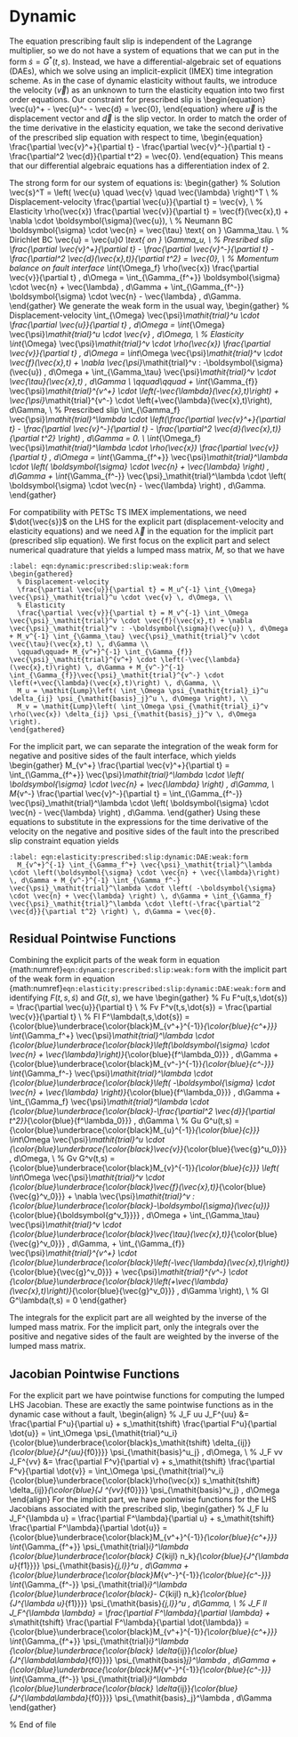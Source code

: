 # Dynamic

The equation prescribing fault slip is independent of the Lagrange multiplier, so we do not have a system of equations that we can put in
the form $\dot{s} = G^*(t,s)$.
Instead, we have a differential-algebraic set of equations (DAEs), which we solve using an implicit-explicit (IMEX) time integration scheme.
As in the case of dynamic elasticity without faults, we introduce the velocity ($\vec{v}$) as an unknown to turn the elasticity equation into two first order equations.
Our constraint for prescribed slip is
\begin{equation}
  \vec{u}^+ - \vec{u}^- - \vec{d} = \vec{0},
\end{equation}
where $\vec{u}$ is the displacement vector and $\vec{d}$ is the slip vector.
In order to match the order of the time derivative in the elasticity equation, we take the second derivative of the prescribed slip equation with respect to time,
\begin{equation}
  \frac{\partial \vec{v}^+}{\partial t} - \frac{\partial \vec{v}^-}{\partial t} - \frac{\partial^2 \vec{d}}{\partial t^2} = \vec{0}.
\end{equation}
This means that our differential algebraic equations has a differentiation index of 2.

The strong form for our system of equations is:
\begin{gather}
  % Solution
  \vec{s}^T = \left( \vec{u} \quad \vec{v} \quad \vec{\lambda} \right)^T \\
  % Displacement-velocity
  \frac{\partial \vec{u}}{\partial t} = \vec{v}, \\
  % Elasticity
  \rho(\vec{x}) \frac{\partial \vec{v}}{\partial t} = \vec{f}(\vec{x},t) + \nabla \cdot \boldsymbol{\sigma}(\vec{u}), \\
  % Neumann BC
  \boldsymbol{\sigma} \cdot \vec{n} = \vec{\tau} \text{ on } \Gamma_\tau. \\
  % Dirichlet BC
  \vec{u} = \vec{u}_0 \text{ on } \Gamma_u, \\
  % Presribed slip
  \frac{\partial \vec{v}^+}{\partial t} - \frac{\partial \vec{v}^-}{\partial t} - \frac{\partial^2 \vec{d}(\vec{x},t)}{\partial t^2} = \vec{0}, \\
  % Momentum balance on fault interface
  \int_{\Omega_f} \rho(\vec{x}) \frac{\partial \vec{v}}{\partial t} \, d\Omega = \int_{\Gamma_{f^+}} \boldsymbol{\sigma} \cdot \vec{n} + \vec{\lambda} \, d\Gamma + \int_{\Gamma_{f^-}} \boldsymbol{\sigma} \cdot \vec{n} - \vec{\lambda} \, d\Gamma.
\end{gather}
We generate the weak form in the usual way,
\begin{gather}
  % Displacement-velocity
  \int_{\Omega} \vec{\psi}_\mathit{trial}^u \cdot \frac{\partial \vec{u}}{\partial t} \, d\Omega =  \int_{\Omega} \vec{\psi}_\mathit{trial}^u \cdot \vec{v} \, d\Omega, \\
  % Elasticity
  \int_{\Omega} \vec{\psi}_\mathit{trial}^v \cdot \rho(\vec{x}) \frac{\partial \vec{v}}{\partial t} \, d\Omega  = \int_\Omega \vec{\psi}_\mathit{trial}^v \cdot \vec{f}(\vec{x},t) + \nabla \vec{\psi}_\mathit{trial}^v : -\boldsymbol{\sigma}(\vec{u}) \, d\Omega + \int_{\Gamma_\tau} \vec{\psi}_\mathit{trial}^v \cdot \vec{\tau}(\vec{x},t) \, d\Gamma \\
  \qquad\qquad + \int_{\Gamma_{f}} \vec{\psi}_\mathit{trial}^{v^+} \cdot \left(-\vec{\lambda}(\vec{x},t)\right) + \vec{\psi}_\mathit{trial}^{v^-} \cdot \left(+\vec{\lambda}(\vec{x},t)\right)\, d\Gamma, \\
  % Prescribed slip
  \int_{\Gamma_f} \vec{\psi}_\mathit{trial}^\lambda \cdot \left(\frac{\partial \vec{v}^+}{\partial t} - \frac{\partial \vec{v}^-}{\partial t} - \frac{\partial^2 \vec{d}(\vec{x},t)}{\partial t^2} \right) \, d\Gamma = 0. \\
  \int_{\Omega_f} \vec{\psi}_\mathit{trial}^\lambda \cdot \rho(\vec{x}) \frac{\partial \vec{v}}{\partial t} \, d\Omega = \int_{\Gamma_{f^+}} \vec{\psi}_\mathit{trial}^\lambda \cdot \left( \boldsymbol{\sigma} \cdot \vec{n} + \vec{\lambda} \right) \, d\Gamma + \int_{\Gamma_{f^-}} \vec{\psi}_\mathit{trial}^\lambda \cdot \left( \boldsymbol{\sigma} \cdot \vec{n} - \vec{\lambda} \right) \, d\Gamma.
\end{gather}

For compatibility with PETSc TS IMEX implementations, we need $\dot{\vec{s}}$ on the LHS for the explicit part (displacement-velocity and elasticity equations) and we need $\vec{\lambda}$ in the equation for the implicit part (prescribed slip equation).
We first focus on the explicit part and select numerical quadrature that yields a lumped mass matrix, $M$, so that we have

```{math}
:label: eqn:dynamic:prescribed:slip:weak:form
\begin{gathered}
  % Displacement-velocity
  \frac{\partial \vec{u}}{\partial t} = M_u^{-1} \int_{\Omega} \vec{\psi}_\mathit{trial}^u \cdot \vec{v} \, d\Omega, \\
  % Elasticity
  \frac{\partial \vec{v}}{\partial t} = M_v^{-1} \int_\Omega \vec{\psi}_\mathit{trial}^v \cdot \vec{f}(\vec{x},t) + \nabla \vec{\psi}_\mathit{trial}^v : -\boldsymbol{\sigma}(\vec{u}) \, d\Omega + M_v^{-1} \int_{\Gamma_\tau} \vec{\psi}_\mathit{trial}^v \cdot \vec{\tau}(\vec{x},t) \, d\Gamma \\
  \qquad\qquad+ M_{v^+}^{-1} \int_{\Gamma_{f}} \vec{\psi}_\mathit{trial}^{v^+} \cdot \left(-\vec{\lambda}(\vec{x},t)\right) \, d\Gamma + M_{v^-}^{-1} \int_{\Gamma_{f}}\vec{\psi}_\mathit{trial}^{v^-} \cdot \left(+\vec{\lambda}(\vec{x},t)\right) \, d\Gamma, \\
  M_u = \mathit{Lump}\left( \int_\Omega \psi_{\mathit{trial}_i}^u \delta_{ij} \psi_{\mathit{basis}_j}^u \, d\Omega \right), \\
  M_v = \mathit{Lump}\left( \int_\Omega \psi_{\mathit{trial}_i}^v \rho(\vec{x}) \delta_{ij} \psi_{\mathit{basis}_j}^v \, d\Omega \right).
\end{gathered}
```

For the implicit part, we can separate the integration of the weak form for negative and positive sides of the fault interface, which yields
\begin{gather}
  M_{v^+} \frac{\partial \vec{v}^+}{\partial t} = \int_{\Gamma_{f^+}} \vec{\psi}_\mathit{trial}^\lambda \cdot \left( \boldsymbol{\sigma} \cdot \vec{n} + \vec{\lambda} \right) \, d\Gamma, \\
  M_{v^-} \frac{\partial \vec{v}^-}{\partial t} = \int_{\Gamma_{f^-}} \vec{\psi}_\mathit{trial}^\lambda \cdot \left( \boldsymbol{\sigma} \cdot \vec{n} - \vec{\lambda} \right) \, d\Gamma.
\end{gather}
Using these equations to substitute in the expressions for the time derivative of the velocity on the negative and positive sides of the fault into the prescribed slip constraint equation yields

```{math}
:label: eqn:elasticity:prescribed:slip:dynamic:DAE:weak:form
  M_{v^+}^{-1} \int_{\Gamma_f^+} \vec{\psi}_\mathit{trial}^\lambda \cdot \left(\boldsymbol{\sigma} \cdot \vec{n} + \vec{\lambda}\right) \, d\Gamma + M_{v^-}^{-1} \int_{\Gamma_f^-} \vec{\psi}_\mathit{trial}^\lambda \cdot \left( -\boldsymbol{\sigma} \cdot \vec{n} + \vec{\lambda} \right) \, d\Gamma + \int_{\Gamma_f} \vec{\psi}_\mathit{trial}^\lambda \cdot \left(-\frac{\partial^2 \vec{d}}{\partial t^2} \right) \, d\Gamma = \vec{0}.
```

## Residual Pointwise Functions

Combining the explicit parts of the weak form in equation {math:numref}`eqn:dynamic:prescribed:slip:weak:form` with the implicit part of the weak form in equation {math:numref}`eqn:elasticity:prescribed:slip:dynamic:DAE:weak:form` and identifying $F(t,s,\dot{s})$ and $G(t,s)$, we have
\begin{gather}
% Fu
  F^u(t,s,\dot{s}) = \frac{\partial \vec{u}}{\partial t} \\
% Fv
  F^v(t,s,\dot{s}) = \frac{\partial \vec{v}}{\partial t} \\
% Fl
  F^\lambda(t,s,\dot{s}) = {\color{blue}\underbrace{\color{black}M_{v^+}^{-1}}_{\color{blue}{c^+}}} \int_{\Gamma_f^+} \vec{\psi}_\mathit{trial}^\lambda \cdot {\color{blue}\underbrace{\color{black}\left(\boldsymbol{\sigma} \cdot \vec{n} + \vec{\lambda}\right)}_{\color{blue}{f^\lambda_0}}} \, d\Gamma + {\color{blue}\underbrace{\color{black}M_{v^-}^{-1}}_{\color{blue}{c^-}}} \int_{\Gamma_f^-} \vec{\psi}_\mathit{trial}^\lambda \cdot {\color{blue}\underbrace{\color{black}\left( -\boldsymbol{\sigma} \cdot \vec{n} + \vec{\lambda} \right)}_{\color{blue}{f^\lambda_0}}} \, d\Gamma + \int_{\Gamma_f} \vec{\psi}_\mathit{trial}^\lambda \cdot {\color{blue}\underbrace{\color{black}-\frac{\partial^2 \vec{d}}{\partial t^2}}_{\color{blue}{f^\lambda_0}}} \, d\Gamma \\
% Gu
  G^u(t,s) = {\color{blue}\underbrace{\color{black}M_{u}^{-1}}_{\color{blue}{c}}} \int_\Omega \vec{\psi}_\mathit{trial}^u \cdot {\color{blue}\underbrace{\color{black}\vec{v}}_{\color{blue}{\vec{g}^u_0}}} \, d\Omega, \\
 % Gv
  G^v(t,s) =  {\color{blue}\underbrace{\color{black}M_{v}^{-1}}_{\color{blue}{c}}} \left( \int_\Omega \vec{\psi}_\mathit{trial}^v \cdot {\color{blue}\underbrace{\color{black}\vec{f}(\vec{x},t)}_{\color{blue}{\vec{g}^v_0}}} + \nabla \vec{\psi}_\mathit{trial}^v : {\color{blue}\underbrace{\color{black}-\boldsymbol{\sigma}(\vec{u})}_{\color{blue}{\boldsymbol{g^v_1}}}} \, d\Omega + \int_{\Gamma_\tau} \vec{\psi}_\mathit{trial}^v \cdot {\color{blue}\underbrace{\color{black}\vec{\tau}(\vec{x},t)}_{\color{blue}{\vec{g}^v_0}}} \, d\Gamma, + \int_{\Gamma_{f}} \vec{\psi}_\mathit{trial}^{v^+} \cdot {\color{blue}\underbrace{\color{black}\left(-\vec{\lambda}(\vec{x},t)\right)}_{\color{blue}{\vec{g}^v_0}}} + \vec{\psi}_\mathit{trial}^{v^-} \cdot {\color{blue}\underbrace{\color{black}\left(+\vec{\lambda}(\vec{x},t)\right)}_{\color{blue}{\vec{g}^v_0}}} \, d\Gamma \right), \\
% Gl
  G^\lambda(t,s) = 0
\end{gather}

The integrals for the explicit part are all weighted by the inverse of the lumped mass matrix.
For the implicit part, only the integrals over the positive and negative sides of the fault are weighted by the inverse of the lumped mass matrix.

## Jacobian Pointwise Functions

For the explicit part we have pointwise functions for computing the lumped LHS Jacobian. These are exactly the same pointwise functions as in the dynamic case without a fault,
\begin{align}
  % J_F uu
  J_F^{uu} &= \frac{\partial F^u}{\partial u} + s_\mathit{tshift} \frac{\partial F^u}{\partial \dot{u}} =
             \int_\Omega \psi_{\mathit{trial}^u_i} {\color{blue}\underbrace{\color{black}s_\mathit{tshift} \delta_{ij}}_{\color{blue}{J^{uu}_{f0}}}} \psi_{\mathit{basis}^u_j}  \, d\Omega, \\
  % J_F vv
  J_F^{vv} &= \frac{\partial F^v}{\partial v} + s_\mathit{tshift} \frac{\partial F^v}{\partial \dot{v}} =
             \int_\Omega \psi_{\mathit{trial}^v_i} {\color{blue}\underbrace{\color{black}\rho(\vec{x}) s_\mathit{tshift} \delta_{ij}}_{\color{blue}{J ^{vv}_{f0}}}} \psi_{\mathit{basis}^v_j} \, d\Omega
\end{align}
For the implicit part, we have pointwise functions for the LHS Jacobians associated with the prescribed slip,
\begin{gather}
  % J_F lu
  J_F^{\lambda u} = \frac{\partial F^\lambda}{\partial u} + s_\mathit{tshift} \frac{\partial F^\lambda}{\partial \dot{u}} = {\color{blue}\underbrace{\color{black}M_{v^+}^{-1}}_{\color{blue}{c^+}}} \int_{\Gamma_{f^+}} \psi_{\mathit{trial}_i}^\lambda {\color{blue}\underbrace{\color{black} C_{kijl} n_k}_{\color{blue}{J^{\lambda u}_{f1}}}} \psi_{\mathit{basis}_{j,l}}^u \, d\Gamma + {\color{blue}\underbrace{\color{black}M_{v^-}^{-1}}_{\color{blue}{c^-}}} \int_{\Gamma_{f^-}} \psi_{\mathit{trial}_i}^\lambda {\color{blue}\underbrace{\color{black}- C_{kijl} n_k}_{\color{blue}{J^{\lambda u}_{f1}}}} \psi_{\mathit{basis}_{j,l}}^u \, d\Gamma, \\
% J_F ll
  J_F^{\lambda \lambda} = \frac{\partial F^\lambda}{\partial \lambda} + s_\mathit{tshift} \frac{\partial F^\lambda}{\partial \dot{\lambda}} = {\color{blue}\underbrace{\color{black}M_{v^+}^{-1}}_{\color{blue}{c^+}}} \int_{\Gamma_{f^+}} \psi_{\mathit{trial}_i}^\lambda {\color{blue}\underbrace{\color{black} \delta_{ij}}_{\color{blue}{J^{\lambda\lambda}_{f0}}}} \psi_{\mathit{basis}_j}^\lambda \, d\Gamma + {\color{blue}\underbrace{\color{black}M_{v^-}^{-1}}_{\color{blue}{c^-}}} \int_{\Gamma_{f^-}} \psi_{\mathit{trial}_i}^\lambda {\color{blue}\underbrace{\color{black} \delta_{ij}}_{\color{blue}{J^{\lambda\lambda}_{f0}}}} \psi_{\mathit{basis}_j}^\lambda \, d\Gamma
\end{gather}

% End of file
